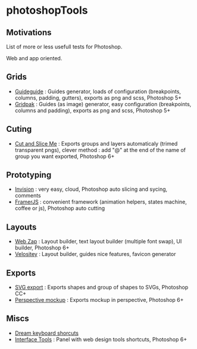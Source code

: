 photoshopTools
==============

Motivations
-----------
List of more or less usefull tests for Photoshop.

Web and app oriented.

Grids
-----
- [Guideguide](http://guideguide.me) : Guides generator, loads of configuration (breakpoints, columns, padding, gutters), exports as png and scss, Photoshop 5+
- [Gridpak](http://gridpak.com) : Guides (as image) generator, easy configuration (breakpoints, columns and padding), exports as png and scss, Photoshop 5+

Cuting
------
- [Cut and Slice Me](http://www.cutandslice.me) : Exports groups and layers automaticaly (trimed transparent pngs), clever method : add "@" at the end of the name of group you want exported, Photoshop 6+

Prototyping
-----------
- [Invision](http://www.invisionapp.com) : very easy, cloud, Photoshop auto slicing and sycing, comments
- [FramerJS](http://framerjs.com) : convenient framework (animation helpers, states machine, coffee or js), Photoshop auto cutting

Layouts
-------
- [Web Zap](http://webzap.uiparade.com) : Layout builder, text layout builder (multiple font swap), UI builder, Photoshop 6+
- [Velositey](http://dandkagency.com/velositey) : Layout builder, guides nice features, favicon generator

Exports
-------
- [SVG export](https://creativemarket.com/Renamy/16717-Zeick-Photoshop-SVG-export-2.2.0?utm_source=cmembed&utm_medium=link&utm_campaign=16717) : Exports shapes and group of shapes to SVGs, Photoshop CC+
- [Perspective mockup](http://perspectivemockups.com) : Exports mockup in perspective, Photoshop 6+


Miscs
-----
- [Dream keyboard shorcuts](http://www.dtelepathy.com/blog/design/dream-photoshop-keyboard-shortcuts)
- [Interface Tools](https://dribbble.com/shots/1160621-Interface-Tools-Photoshop-Plugin) : Panel with web design tools shortcuts, Photoshop 6+